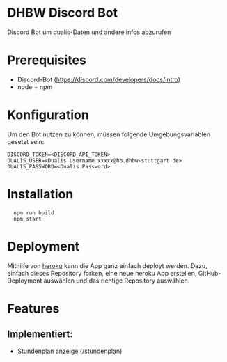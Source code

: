 # DHBW Discord Bot

Discord Bot um dualis-Daten und andere infos abzurufen

# Prerequisites

* Discord-Bot (https://discord.com/developers/docs/intro)
* node + npm

# Konfiguration

Um den Bot nutzen zu können, müssen folgende Umgebungsvariablen gesetzt sein:

```.env
DISCORD_TOKEN=<DISCORD_API_TOKEN>
DUALIS_USER=<Dualis Username xxxxx@hb.dhbw-stuttgart.de>
DUALIS_PASSWORD=<Dualis Password>
```

# Installation

```
  npm run build
  npm start
```

# Deployment

Mithilfe von [heroku](https://dashboard.heroku.com/) kann die App ganz einfach deployt werden.
Dazu, einfach dieses Repository forken, eine neue heroku App erstellen, GitHub-Deployment auswählen und das richtige Repository auswählen.

# Features

## Implementiert:

* Stundenplan anzeige (/stundenplan)

